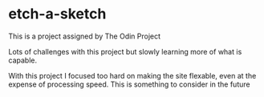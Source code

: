 # etch-a-sketch
This is a project assigned by The Odin Project

Lots of challenges with this project but slowly learning more of what is capable.

With this project I focused too hard on making the site flexable, even at the expense of processing speed. This is something to consider in the future